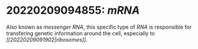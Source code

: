 # 20220209094855: *mRNA*
Also known as *messenger RNA*, this specific type of *RNA* is responsible for transfering genetic information around the cell, especially to *[[20220209091902|ribosomes]]*.